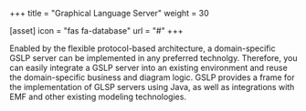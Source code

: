+++
title = "Graphical Language Server"
weight = 30

[asset]
  icon = "fas fa-database"
  url = "#"
+++

Enabled by the flexible protocol-based architecture, a domain-specific GSLP server can be implemented in any preferred technolgy. Therefore, you can easily integrate a GSLP server into an existing environment and reuse the domain-specific business and diagram logic. GSLP provides a frame for the implementation of GLSP servers using Java, as well as integrations with EMF and other existing modeling technologies.